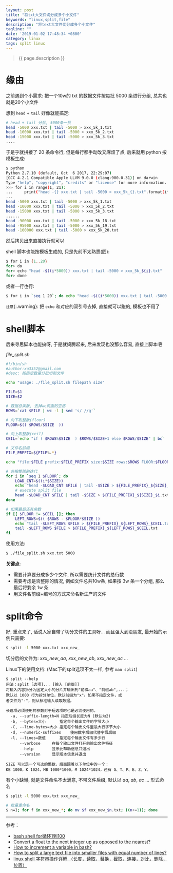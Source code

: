 ```yaml
---
layout: post
title: "将txt大文件切分成多个小文件"
keywords: "linux,split,file"
description: "将text大文件切分成多个小文件"
tagline: ""
date: '2019-01-02 17:48:34 +0800'
category: linux
tags: split linux
---
```

> {{ page.description }}

# 缘由

之前遇到个小需求: 把一个10w的 txt 的数据文件按每批 5000 条进行分组, 总共也就是20个小文件

想到 `head` + `tail` 好像就能搞定: 
```bash
# head + tail 分批, 5000条一批
head -5000 xxx.txt | tail -5000 > xxx_5k_1.txt
head -10000 xxx.txt | tail -5000 > xxx_5k_2.txt
head -15000 xxx.txt | tail -5000 > xxx_5k_3.txt
....
```

于是乎就拼接了 20 条命令行, 但是每行都手动改又麻烦了点, 后来就用 python 按模板生成:
```bash
$ python
Python 2.7.10 (default, Oct  6 2017, 22:29:07)
[GCC 4.2.1 Compatible Apple LLVM 9.0.0 (clang-900.0.31)] on darwin
Type "help", "copyright", "credits" or "license" for more information.
>>> for i in range(1, 21):
...     print("head -{} xxx.txt | tail -5000 > xxx_5k_{}.txt".format(i*5000, i))
...
head -5000 xxx.txt | tail -5000 > xxx_5k_1.txt
head -10000 xxx.txt | tail -5000 > xxx_5k_2.txt
head -15000 xxx.txt | tail -5000 > xxx_5k_3.txt
......
head -90000 xxx.txt | tail -5000 > xxx_5k_18.txt
head -95000 xxx.txt | tail -5000 > xxx_5k_19.txt
head -100000 xxx.txt | tail -5000 > xxx_5k_20.txt
```

然后拷贝出来直接执行就可以

shell 脚本也能按模板生成的, 只是先前不太熟悉(囧):
```bash
$ for i in {1..20}
for> do
for> echo "head -$((i*5000)) xxx.txt | tail -5000 > xxx_5k_${i}.txt"
for> done
```

或者一行也行:
```bash
$ for i in `seq 1 20`; do echo "head -$((i*5000)) xxx.txt | tail -5000 > xxx_5k_${i}.txt"; done
```

`注意`{:.warning}: 把 `echo` 和对应的双引号去掉, 直接就可以跑的, 模板也不用了


# shell脚本

后来寻思脚本也能搞呀, 于是就捣腾起来, 后来发现也没那么容易, 直接上脚本吧

*file_split.sh*
```bash
#!/bin/sh
#author:xu3352@gmail.com  
#desc: 按指定数量分批切割文件

echo "usage: ./file_split.sh filepath size"

FILE=$1
SIZE=$2

# 数据总条数, 去掉wc前面的空格
ROWS=`cat $FILE | wc -l | sed 's/ //g'`

# 向下取整数(floor)
FLOOR=$(( $ROWS/$SIZE  ))

# 向上取整数(ceil)
CEIL=`echo "if ( $ROWS%$SIZE  ) $ROWS/$SIZE+1 else $ROWS/$SIZE" | bc`

# 文件名前缀
FILE_PREFIX=${FILE%.*}

echo "file:$FILE prefix:$FILE_PREFIX size:$SIZE rows:$ROWS FLOOR:$FLOOR CEIL:$CEIL"

# 先按整除的迭代
for i in `seq 1 $FLOOR`; do
    LOAD_CNT=$((i*$SIZE))
    echo "head -$LOAD_CNT $FILE | tail -$SIZE > ${FILE_PREFIX}_${SIZE}_$i.txt"
    # execute split file
    head -$LOAD_CNT $FILE | tail -$SIZE > ${FILE_PREFIX}_${SIZE}_$i.txt
done

# 如果最后还有余数
if [[ $FLOOR != $CEIL ]]; then
    LEFT_ROWS=$(( $ROWS - $FLOOR*$SIZE ))
    echo "tail -$LEFT_ROWS $FILE > ${FILE_PREFIX}_${LEFT_ROWS}_$CEIL.txt"
    tail -$LEFT_ROWS $FILE > ${FILE_PREFIX}_${LEFT_ROWS}_$CEIL.txt
fi

```

使用方法:
```bash
$ ./file_split.sh xxx.txt 5000
```

**关键点**:
- 需要计算要分成多少个文件, 所以需要统计文件的总行数
- 需要考虑是否整除的情况, 例如文件总共10w条, 如果按 3w 条一个分组, 那么最后将剩余 1w 条
- 用文件名前缀+编号的方式来命名新生产的文件

# split命令

好, 重点来了, 话说人家自带了切分文件的工具呀... 而且强大到没朋友, 最开始的示例只需要:
```bash
$ split -l 5000 xxx.txt xxx_new_
```
切分后的文件为: *xxx_new_aa*, *xxx_new_ab*, *xxx_new_ac* ...

Linux下的使用文档: (Mac下的split选项不太一样, 参考 `man split`)
```
$ split --help
用法：split [选项]... [输入 [前缀]]
将输入内容拆分为固定大小的分片并输出到"前缀aa"、"前缀ab",...；
默认以 1000 行为拆分单位，默认前缀为"x"。如果不指定文件，或
者文件为"-"，则从标准输入读取数据。

长选项必须使用的参数对于短选项时也是必需使用的。
  -a, --suffix-length=N 指定后缀长度为N (默认为2)
  -b, --bytes=大小      指定每个输出文件的字节大小
  -C, --line-bytes=大小 指定每个输出文件里最大行字节大小
  -d, --numeric-suffixes    使用数字后缀代替字母后缀
  -l, --lines=数值      指定每个输出文件有多少行
      --verbose     在每个输出文件打开前输出文件特征
      --help        显示此帮助信息并退出
      --version     显示版本信息并退出

SIZE 可以是一个可选的整数，后面跟着以下单位中的一个：
KB 1000，K 1024，MB 1000*1000，M 1024*1024，还有 G、T、P、E、Z、Y。
```

有个小缺憾, 就是文件命名不太满意, 不带文件后缀, 默认以 *aa*, *ab*, *ac* ... 形式命名 
```bash
$ split -l 5000 xxx.txt xxx_new_

# 批量重命名
$ n=1; for f in xxx_new_*; do mv $f xxx_new_$n.txt; ((n+=1)); done
```

---
参考：
- [bash shell for循环1到100](https://blog.csdn.net/wzy_1988/article/details/8674535)
- [Convert a float to the next integer up as opposed to the nearest?](https://unix.stackexchange.com/questions/168476/convert-a-float-to-the-next-integer-up-as-opposed-to-the-nearest)
- [How to increment a variable in bash?](https://askubuntu.com/questions/385528/how-to-increment-a-variable-in-bash)
- [How to split a large text file into smaller files with equal number of lines?](https://stackoverflow.com/questions/2016894/how-to-split-a-large-text-file-into-smaller-files-with-equal-number-of-lines)
- [linux shell 字符串操作详解 （长度，读取，替换，截取，连接，对比，删除，位置）](https://blog.csdn.net/dongwuming/article/details/50605911)

